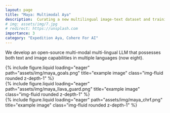 ```yaml
---
layout: page
title: "Maya: Multimodal Aya"
description:  Curating a new multilingual image-text dataset and training Aya/SigLIP models with that data.
# img: assets/img/7.jpg
# redirect: https://unsplash.com
importance: 3
category: "Expedition Aya, Cohere For AI"
---
```



We develop an open-source multi-modal multi-lingual LLM that possesses both text and image capabilities
in multiple languages (now eight).

<div class="row">
    <div class="col-sm mt-3 mt-md-0">
        {% include figure.liquid loading="eager" path="assets/img/maya_goals.png" title="example image" class="img-fluid rounded z-depth-1" %}
    </div>
</div>


<div class="row">
    <div class="col-sm mt-3 mt-md-0">
        {% include figure.liquid loading="eager" path="assets/img/maya_llava_guard.png" title="example image" class="img-fluid rounded z-depth-1" %}
    </div>
</div>

<div class="row">
    <div class="col-sm mt-3 mt-md-0">
        {% include figure.liquid loading="eager" path="assets/img/maya_chrf.png" title="example image" class="img-fluid rounded z-depth-1" %}
    </div>
</div>


